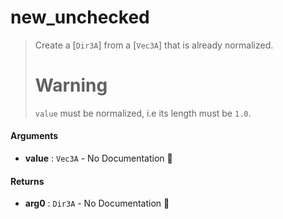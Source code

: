 # new\_unchecked

>  Create a [`Dir3A`] from a [`Vec3A`] that is already normalized.
>  # Warning
>  `value` must be normalized, i.e its length must be `1.0`.

#### Arguments

- **value** : `Vec3A` \- No Documentation 🚧

#### Returns

- **arg0** : `Dir3A` \- No Documentation 🚧